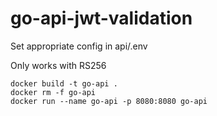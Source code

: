 # go-api-jwt-validation

Set appropriate config in api/.env

Only works with RS256

```shell
docker build -t go-api . 
docker rm -f go-api
docker run --name go-api -p 8080:8080 go-api
```
